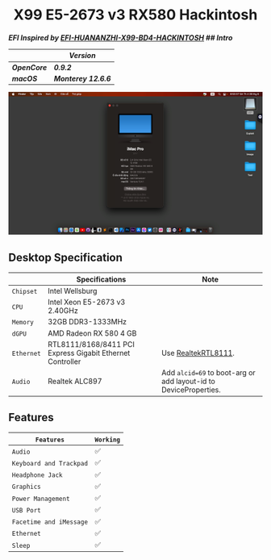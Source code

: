 # <div align="center">X99 E5-2673 v3 RX580 Hackintosh</div> 
<h5>EFI Inspired by <a href="https://github.com/vncsmnl/EFI-HUANANZHI-X99-BD4-HACKINTOSH">EFI-HUANANZHI-X99-BD4-HACKINTOSH</a>
## Intro

| | Version |
|-|---------|
| OpenCore | 0.9.2 |
| macOS | Monterey 12.6.6 |

![Screenshot](ScreenShot.png)

## Desktop Specification

|                     | Specifications| Note |
| ---------------------------- | ---------------------- |------------------|
| ``Chipset``| Intel Wellsburg |   |
| ``CPU``| Intel Xeon E5-2673 v3 2.40GHz |  |
| ``Memory``| 32GB DDR3-1333MHz |  |
| ``dGPU``| AMD Radeon RX 580 4 GB |  |
| ``Ethernet``| RTL8111/8168/8411 PCI Express Gigabit Ethernet Controller | Use [RealtekRTL8111](https://github.com/Mieze/RTL8111_driver_for_OS_X/releases). |
| ``Audio``| Realtek ALC897 | Add `alcid=69` to boot-arg or add layout-id to DeviceProperties. |

## Features

| ``Features``|``Working``| 
|-------------|-----------|
| ``Audio``|✅|
| ``Keyboard and Trackpad``|✅|
| ``Headphone Jack``|✅|
| ``Graphics``|✅|
| ``Power Management``|✅|                                                                        
| ``USB Port``|✅|
| ``Facetime and iMessage``|✅|
| ``Ethernet``|✅|
| ``Sleep``|✅|
